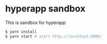 # hyperapp sandbox

This is sandbox for hyperapp

```sh
$ yarn install
$ yarn start # start http://localhost:8008/
```

